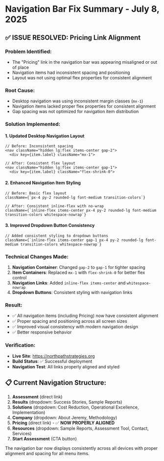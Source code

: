 # Navigation Bar Fix Summary - July 8, 2025

## ✅ ISSUE RESOLVED: Pricing Link Alignment

### **Problem Identified:**
- The "Pricing" link in the navigation bar was appearing misaligned or out of place
- Navigation items had inconsistent spacing and positioning
- Layout was not using optimal flex properties for consistent alignment

### **Root Cause:**
- Desktop navigation was using inconsistent margin classes (`mx-1`) 
- Navigation items lacked proper flex properties for consistent alignment
- Gap spacing was not optimized for navigation item distribution

### **Solution Implemented:**

#### 1. **Updated Desktop Navigation Layout**
```tsx
// Before: Inconsistent spacing
<nav className="hidden lg:flex items-center gap-2">
  <div key={item.label} className="mx-1">

// After: Consistent flex layout  
<nav className="hidden lg:flex items-center gap-1">
  <div key={item.label} className="flex-shrink-0">
```

#### 2. **Enhanced Navigation Item Styling**
```tsx
// Before: Basic flex layout
className={`px-4 py-2 rounded-lg font-medium transition-colors`}

// After: Consistent inline-flex with no-wrap
className={`inline-flex items-center px-4 py-2 rounded-lg font-medium transition-colors whitespace-nowrap`}
```

#### 3. **Improved Dropdown Button Consistency**
```tsx
// Added consistent styling to dropdown buttons
className={`inline-flex items-center gap-1 px-4 py-2 rounded-lg font-medium transition-colors whitespace-nowrap`}
```

### **Technical Changes Made:**

1. **Navigation Container**: Changed `gap-2` to `gap-1` for tighter spacing
2. **Item Containers**: Replaced `mx-1` with `flex-shrink-0` for better flex control
3. **Navigation Links**: Added `inline-flex items-center` and `whitespace-nowrap`
4. **Dropdown Buttons**: Consistent styling with navigation links

### **Result:**
- ✅ All navigation items (including Pricing) now have consistent alignment
- ✅ Proper spacing and positioning across all screen sizes
- ✅ Improved visual consistency with modern navigation design
- ✅ Better responsive behavior

### **Verification:**
- **Live Site**: https://northpathstrategies.org
- **Build Status**: ✅ Successful deployment
- **Navigation Test**: All links properly aligned and styled

## 📋 Current Navigation Structure:
1. **Assessment** (direct link)
2. **Results** (dropdown: Success Stories, Sample Reports)
3. **Solutions** (dropdown: Cost Reduction, Operational Excellence, Implementation)
4. **Company** (dropdown: About Jeremy, Methodology)
5. **Pricing** (direct link) - ✅ **NOW PROPERLY ALIGNED**
6. **Resources** (dropdown: Sample Reports, Assessment Tool, Contact, Services)
7. **Start Assessment** (CTA button)

The navigation bar now displays consistently across all devices with proper alignment and spacing for all menu items.
